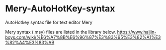 # Mery-AutoHotKey-syntax
AutoHotkey syntax file for text editor Mery

Mery syntax (.msy) files are listed in the library below.
https://www.haijin-boys.com/wiki/%E6%A7%8B%E6%96%87%E3%83%95%E3%82%A1%E3%82%A4%E3%83%AB

